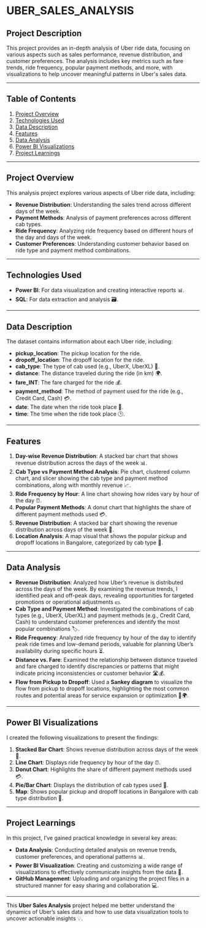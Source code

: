 
# UBER_SALES_ANALYSIS

## Project Description

This project provides an in-depth analysis of Uber ride data, focusing on various aspects such as sales performance, revenue distribution, and customer preferences. The analysis includes key metrics such as fare trends, ride frequency, popular payment methods, and more, with visualizations to help uncover meaningful patterns in Uber's sales data.

---

## Table of Contents

1. [Project Overview](#project-overview)
2. [Technologies Used](#technologies-used)
3. [Data Description](#data-description)
4. [Features](#features)
5. [Data Analysis](#data-analysis)
6. [Power BI Visualizations](#power-bi-visualizations)
7. [Project Learnings](#project-learnings)

---

## Project Overview

This analysis project explores various aspects of Uber ride data, including:

- **Revenue Distribution**: Understanding the sales trend across different days of the week.
- **Payment Methods**: Analysis of payment preferences across different cab types.
- **Ride Frequency**: Analyzing ride frequency based on different hours of the day and days of the week.
- **Customer Preferences**: Understanding customer behavior based on ride type and payment method combinations.

---

## Technologies Used

- **Power BI**: For data visualization and creating interactive reports 📊.
- **SQL**: For data extraction and analysis 🗃️.

---

## Data Description

The dataset contains information about each Uber ride, including:

- **pickup_location**: The pickup location for the ride.
- **dropoff_location**: The dropoff location for the ride.
- **cab_type**: The type of cab used (e.g., UberX, UberXL) 🚖.
- **distance**: The distance traveled during the ride (in km) 🌍.
- **fare_INT**: The fare charged for the ride 💰.
- **payment_method**: The method of payment used for the ride (e.g., Credit Card, Cash) 💳.
- **date**: The date when the ride took place 📅.
- **time**: The time when the ride took place 🕒.

---

## Features

1. **Day-wise Revenue Distribution**: A stacked bar chart that shows revenue distribution across the days of the week 📊.
2. **Cab Type vs Payment Method Analysis**: Pie chart, clustered column chart, and slicer showing the cab type and payment method combinations, along with monthly revenue 📈.
3. **Ride Frequency by Hour**: A line chart showing how rides vary by hour of the day ⏰.
4. **Popular Payment Methods**: A donut chart that highlights the share of different payment methods used 💳.
5. **Revenue Distribution**: A stacked bar chart showing the revenue distribution across days of the week 📅.
6. **Location Analysis**: A map visual that shows the popular pickup and dropoff locations in Bangalore, categorized by cab type 📍.

---

## Data Analysis

- **Revenue Distribution**: Analyzed how Uber’s revenue is distributed across the days of the week. By examining the revenue trends, I identified peak and off-peak days, revealing opportunities for targeted promotions or operational adjustments 💵.
- **Cab Type and Payment Method**: Investigated the combinations of cab types (e.g., UberX, UberXL) and payment methods (e.g., Credit Card, Cash) to understand customer preferences and identify the most popular combinations 🏷️.
- **Ride Frequency**: Analyzed ride frequency by hour of the day to identify peak ride times and low-demand periods, valuable for planning Uber’s availability during specific hours ⏳.
- **Distance vs. Fare**: Examined the relationship between distance traveled and fare charged to identify discrepancies or patterns that might indicate pricing inconsistencies or customer behavior 🛣️💰.
- **Flow from Pickup to Dropoff**: Used a **Sankey diagram** to visualize the flow from pickup to dropoff locations, highlighting the most common routes and potential areas for service expansion or optimization 🚕🌍.

---

## Power BI Visualizations

I created the following visualizations to present the findings:

1. **Stacked Bar Chart**: Shows revenue distribution across days of the week 📅.
2. **Line Chart**: Displays ride frequency by hour of the day ⏰.
3. **Donut Chart**: Highlights the share of different payment methods used 💳.
4. **Pie/Bar Chart**: Displays the distribution of cab types used 🚖.
5. **Map**: Shows popular pickup and dropoff locations in Bangalore with cab type distribution 📍.

---

## Project Learnings

In this project, I’ve gained practical knowledge in several key areas:

- **Data Analysis**: Conducting detailed analysis on revenue trends, customer preferences, and operational patterns 📊.
- **Power BI Visualization**: Creating and customizing a wide range of visualizations to effectively communicate insights from the data 🎨.
- **GitHub Management**: Uploading and organizing the project files in a structured manner for easy sharing and collaboration 💻.

---

This **Uber Sales Analysis** project helped me better understand the dynamics of Uber’s sales data and how to use data visualization tools to uncover actionable insights 💡.
